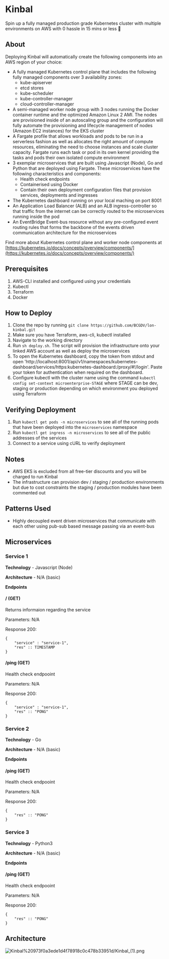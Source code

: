 # Kinbal

Spin up a fully managed production grade Kubernetes cluster with multiple environments on AWS with 0 hassle in 15 mins or less 🚀

## About

Deploying Kinbal will automatically create the following components into an AWS region of your choice:

- A fully managed Kubernetes control plane that includes the following fully managed components over 3 availability zones:
    - kube-apiserver
    - etcd stores
    - kube-scheduler
    - kube-controller-manager
    - cloud-controller-manager
- A semi-managed worker node group with 3 nodes running the Docker container runtime and the optimized Amazon Linux 2 AMI. The nodes are provisioned inside of an autoscaling group and the configuration will fully automate the provisioning and lifecycle management of nodes (Amazon EC2 instances) for the EKS cluster
- A Fargate profile that allows workloads and pods to be run in a serverless fashion as well as allocates the right amount of compute resources, eliminating the need to choose instances and scale cluster capacity. Fargate runs each task or pod in its own kernel providing the tasks and pods their own isolated compute environment
- 3 exemplar microservices that are built using Javascript (Node), Go and Python that are deployed using Fargate. These microservices have the following characteristics and components:
    - Health check endpoints
    - Containerised using Docker
    - Contain their own deployment configuration files that provision services, deployments and ingresses
- The Kubernetes dashboard running on your local maching on port 8001
- An Application Load Balancer (ALB) and an ALB ingress-controller so that traffic from the internet can be correctly routed to the microservices running inside the pod
- An EventBridge Event-bus resource without any pre-configured event routing rules that forms the backbone of the events driven communication architecture for the microservices

Find more about Kubernetes control plane and worker node components at [https://kubernetes.io/docs/concepts/overview/components/](https://kubernetes.io/docs/concepts/overview/components/)

## Prerequisites
1. AWS-CLI installed and configured using your credentials
2. Kubectl
3. Terraform
4. Docker

## How to Deploy
1. Clone the repo by running `git clone https://github.com/BCGDV/lon-kinbal.git`
2. Make sure you have Terraform, aws-cli, kubectl installed
3. Navigate to the working directory
4. Run `sh deploy.sh`. The script will provision the infrastructure onto your linked AWS account as well as deploy the microservices
5. To open the Kubernetes dashboard, copy the token from stdout and open 'http://localhost:8001/api/v1/namespaces/kubernetes-dashboard/services/https:kubernetes-dashboard:/proxy/#!/login'. Paste your token for authentication when required on the dashboard.
6. Configure kubectl with the cluster name using the command `kubectl config set-context microenterprise-STAGE` where STAGE can be dev, staging or production depending on which environment you deployed using Terraform

## Verifying Deployment
1. Run `kubectl get pods -n microservices` to see all of the running pods that have been deployed into the `microservices` namespace
2. Run `kubectl get ingress -n microservices` to see all of the public addresses of the services
3. Connect to a service using cURL to verify deployment

## Notes
- AWS EKS is excluded from all free-tier discounts and you will be charged to run Kinbal
- The infrastructure can provision dev / staging / production environments but due to cost constraints the staging / production modules have been commented out

## Patterns Used

- Highly decoupled event driven microservices that communicate with each other using pub-sub based message passing via an event-bus

## Microservices

### Service 1

**Technology** - Javascript (Node)

**Architecture** - N/A (basic)

**Endpoints**
#### / (GET)

Returns informaion regarding the service

Parameters: N/A

Response 200:

```
{
    "service" : "service-1",
    "res" :: TIMESTAMP
}
```

#### /ping (GET)

Health check endpooint

Parameters: N/A

Response 200:

```
{
    "service" : "service-1",
    "res" :: "PONG"
}
```

### Service 2

**Technology** - Go

**Architecture** - N/A (basic)

**Endpoints**
#### /ping (GET)

Health check endpooint

Parameters: N/A

Response 200:

```
{
    "res" :: "PONG"
}
```

### Service 3

**Technology** - Python3

**Architecture** - N/A (basic)

**Endpoints**
#### /ping (GET)

Health check endpooint

Parameters: N/A

Response 200:

```
{
    "res" :: "PONG"
}
```

## Architecture

![Kinbal%20973f0a3ede1d4f78918c0c478b33951d/Kinbal_(1).png](https://i.imgur.com/qIRhzIu.png "Architecture")